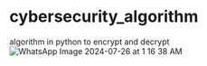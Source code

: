 # cybersecurity_algorithm
algorithm in python to encrypt and decrypt
![WhatsApp Image 2024-07-26 at 1 16 38 AM](https://github.com/user-attachments/assets/e606ead3-e309-4c9c-acff-40f62fa616d6)

